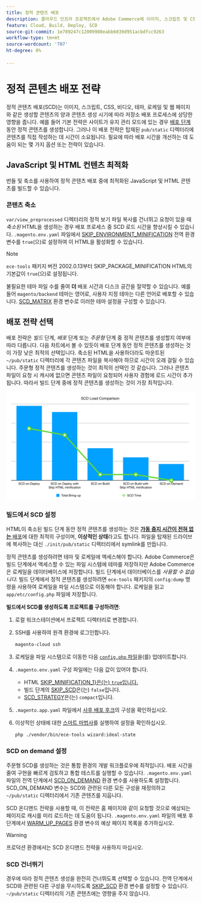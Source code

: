 ```yaml
---
title: 정적 콘텐츠 배포
description: 클라우드 인프라 프로젝트에서 Adobe Commerce에 이미지, 스크립트 및 CSS와 같은 정적 콘텐츠를 배포하는 전략에 대해 알아봅니다.
feature: Cloud, Build, Deploy, SCD
source-git-commit: 1e789247c12009908eabb6039d951acbdfcc9263
workflow-type: tm+mt
source-wordcount: '707'
ht-degree: 0%

---
```


# 정적 콘텐츠 배포 전략

정적 콘텐츠 배포(SCD)는 이미지, 스크립트, CSS, 비디오, 테마, 로케일 및 웹 페이지와 같은 생성할 콘텐츠의 양과 콘텐츠 생성 시기에 따라 저장소 배포 프로세스에 상당한 영향을 줍니다. 예를 들어 기본 전략은 사이트가 유지 관리 모드에 있는 경우 [배포 단계](process.md#deploy-phase-deploy-phase) 동안 정적 콘텐츠를 생성합니다. 그러나 이 배포 전략은 탑재된 `pub/static` 디렉터리에 콘텐츠를 직접 작성하는 데 시간이 소요됩니다. 필요에 따라 배포 시간을 개선하는 데 도움이 되는 몇 가지 옵션 또는 전략이 있습니다.

## JavaScript 및 HTML 컨텐츠 최적화

번들 및 축소를 사용하여 정적 콘텐츠 배포 중에 최적화된 JavaScript 및 HTML 콘텐츠를 빌드할 수 있습니다.

### 콘텐츠 축소

`var/view_preprocessed` 디렉터리의 정적 보기 파일 복사를 건너뛰고 요청이 있을 때 _축소된_ HTML을 생성하는 경우 배포 프로세스 중 SCD 로드 시간을 향상시킬 수 있습니다. `.magento.env.yaml` 파일에서 [SKIP_ENVIRONMENT_MINIFICATION](../environment/variables-global.md#skiphtmlminification) 전역 환경 변수를 `true`(으)로 설정하여 이 HTML을 활성화할 수 있습니다.

>[!NOTE]
>
>`ece-tools` 패키지 버전 2002.0.13부터 SKIP_PACKAGE_MINIFICATION HTML의 기본값이 `true`(으)로 설정됩니다.

불필요한 테마 파일 수를 줄여 **더** 배포 시간과 디스크 공간을 절약할 수 있습니다. 예를 들어 `magento/backend` 테마는 영어로, 사용자 지정 테마는 다른 언어로 배포할 수 있습니다. [SCD_MATRIX](../environment/variables-deploy.md#scdmatrix) 환경 변수로 이러한 테마 설정을 구성할 수 있습니다.

## 배포 전략 선택

배포 전략은 _빌드_ 단계, _배포_ 단계 또는 _주문형_ 단계 중 정적 콘텐츠를 생성할지 여부에 따라 다릅니다. 다음 차트에서 볼 수 있듯이 배포 단계 동안 정적 콘텐츠를 생성하는 것이 가장 낮은 최적의 선택입니다. 축소된 HTML을 사용하더라도 마운트된 `~/pub/static` 디렉터리에 각 콘텐츠 파일을 복사해야 하므로 시간이 오래 걸릴 수 있습니다. 주문형 정적 콘텐츠를 생성하는 것이 최적의 선택인 것 같습니다. 그러나 콘텐츠 파일이 요청 시 캐시에 없으면 콘텐츠 파일이 요청되어 사용자 경험에 로드 시간이 추가됩니다. 따라서 빌드 단계 중에 정적 콘텐츠를 생성하는 것이 가장 최적입니다.

![SCD 로드 비교](../../assets/scd-load-times.png)

### 빌드에서 SCD 설정

HTML이 축소된 빌드 단계 동안 정적 콘텐츠를 생성하는 것은 [**가동 중지 시간이 전혀 없는** 배포](reduce-downtime.md)에 대한 최적의 구성이며, **이상적인 상태**&#x200B;라고도 합니다. 파일을 탑재된 드라이브에 복사하는 대신 `./init/pub/static` 디렉터리에서 symlink를 만듭니다.

정적 콘텐츠를 생성하려면 테마 및 로케일에 액세스해야 합니다. Adobe Commerce은 빌드 단계에서 액세스할 수 있는 파일 시스템에 테마를 저장하지만 Adobe Commerce은 로케일을 데이터베이스에 저장합니다. 빌드 단계에서 데이터베이스를 _사용할 수 없습니다_. 빌드 단계에서 정적 콘텐츠를 생성하려면 `ece-tools` 패키지의 `config:dump` 명령을 사용하여 로케일을 파일 시스템으로 이동해야 합니다. 로케일을 읽고 `app/etc/config.php` 파일에 저장합니다.

**빌드에서 SCD를 생성하도록 프로젝트를 구성하려면**:

1. 로컬 워크스테이션에서 프로젝트 디렉터리로 변경합니다.
1. SSH를 사용하여 원격 환경에 로그인합니다.

   ```bash
   magento-cloud ssh
   ```

1. 로케일을 파일 시스템으로 이동한 다음 [`config.php` 파일](../development/commerce-version.md#create-a-configphp-file)을(를) 업데이트합니다.

1. `.magento.env.yaml` 구성 파일에는 다음 값이 있어야 합니다.

   - HTML [SKIP_MINIFICATION_1}은(는) `true`입니다.](../environment/variables-global.md#skip_html_minification)
   - 빌드 단계의 [SKIP_SCD](../environment/variables-build.md#skip_scd)은(는) `false`입니다.
   - [SCD_STRATEGY](../environment/variables-build.md#scd_strategy)은(는) `compact`입니다.

1. `.magento.app.yaml` 파일에서 [사후 배포 후크](../application/hooks-property.md)의 구성을 확인하십시오.

1. 이상적인 상태에 대한 [스마트 마법사](smart-wizards.md)를 실행하여 설정을 확인하십시오.

   ```bash
   php ./vendor/bin/ece-tools wizard:ideal-state
   ```

### SCD on demand 설정

주문형 SCD를 생성하는 것은 통합 환경의 개발 워크플로우에 최적입니다. 배포 시간을 줄여 구현을 빠르게 검토하고 통합 테스트를 실행할 수 있습니다. `.magento.env.yaml` 파일의 전역 단계에서 [SCD_ON_DEMAND](../environment/variables-global.md#scdondemand) 환경 변수를 사용하도록 설정합니다. SCD_ON_DEMAND 변수는 SCD와 관련된 다른 모든 구성을 재정의하고 `~/pub/static` 디렉터리에서 기존 콘텐츠를 지웁니다.

SCD 온디맨드 전략을 사용할 때, 이 전략은 홈 페이지와 같이 요청할 것으로 예상되는 페이지로 캐시를 미리 로드하는 데 도움이 됩니다. `.magento.env.yaml` 파일의 배포 후 단계에서 [WARM_UP_PAGES](../environment/variables-post-deploy.md#warmuppages) 환경 변수의 예상 페이지 목록을 추가하십시오.

>[!WARNING]
>
>프로덕션 환경에서는 SCD 온디맨드 전략을 사용하지 마십시오.

### SCD 건너뛰기

경우에 따라 정적 콘텐츠 생성을 완전히 건너뛰도록 선택할 수 있습니다. 전역 단계에서 SCD와 관련된 다른 구성을 무시하도록 [SKIP_SCD](../environment/variables-build.md#skipscd) 환경 변수를 설정할 수 있습니다. `~/pub/static` 디렉터리의 기존 콘텐츠에는 영향을 주지 않습니다.
